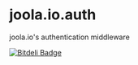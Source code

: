 joola.io.auth
=========================

joola.io's authentication middleware


[![Bitdeli Badge](https://d2weczhvl823v0.cloudfront.net/joola/joola.io.auth/trend.png)](https://bitdeli.com/free "Bitdeli Badge")

